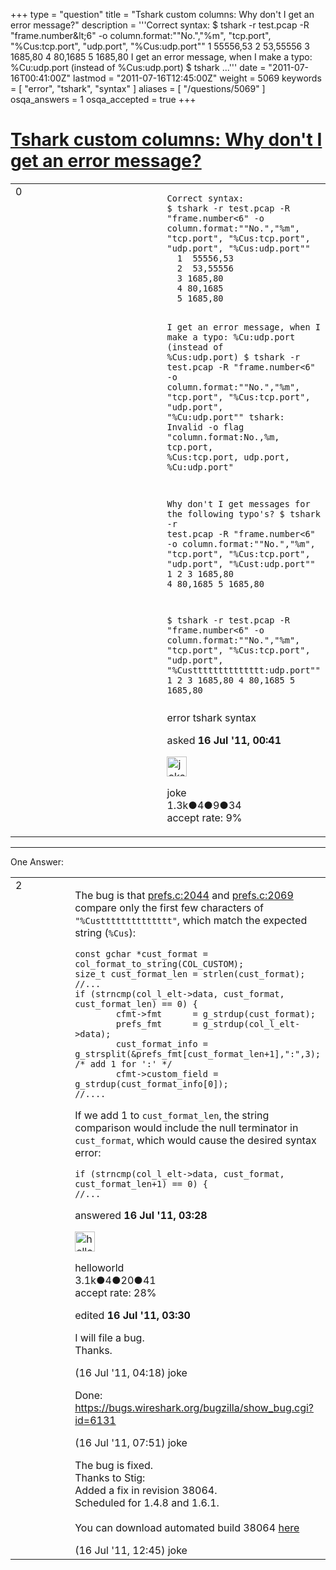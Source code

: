 +++
type = "question"
title = "Tshark custom columns: Why don&#x27;t I get an error message?"
description = '''Correct syntax: $ tshark -r test.pcap -R &quot;frame.number&amp;lt;6&quot; -o column.format:&quot;&quot;No.&quot;,&quot;%m&quot;, &quot;tcp.port&quot;, &quot;%Cus:tcp.port&quot;, &quot;udp.port&quot;, &quot;%Cus:udp.port&quot;&quot;  1 55556,53  2 53,55556  3 1685,80  4 80,1685  5 1685,80  I get an error message, when I make a typo: %Cu:udp.port (instead of %Cus:udp.port) $ tshark ...'''
date = "2011-07-16T00:41:00Z"
lastmod = "2011-07-16T12:45:00Z"
weight = 5069
keywords = [ "error", "tshark", "syntax" ]
aliases = [ "/questions/5069" ]
osqa_answers = 1
osqa_accepted = true
+++

<div class="headNormal">

# [Tshark custom columns: Why don't I get an error message?](/questions/5069/tshark-custom-columns-why-dont-i-get-an-error-message)

</div>

<div id="main-body">

<div id="askform">

<table id="question-table" style="width:100%;"><colgroup><col style="width: 50%" /><col style="width: 50%" /></colgroup><tbody><tr class="odd"><td style="width: 30px; vertical-align: top"><div class="vote-buttons"><span id="post-5069-upvote" class="ajax-command post-vote up" rel="nofollow" title="I like this post (click again to cancel)"> </span><div id="post-5069-score" class="post-score" title="current number of votes">0</div><span id="post-5069-downvote" class="ajax-command post-vote down" rel="nofollow" title="I dont like this post (click again to cancel)"> </span> <span id="favorite-mark" class="ajax-command favorite-mark" rel="nofollow" title="mark/unmark this question as favorite (click again to cancel)"> </span><div id="favorite-count" class="favorite-count"></div></div></td><td><div id="item-right"><div class="question-body"><pre><code>Correct syntax:
$ tshark -r test.pcap -R &quot;frame.number&lt;6&quot; -o column.format:&quot;&quot;No.&quot;,&quot;%m&quot;, &quot;tcp.port&quot;, &quot;%Cus:tcp.port&quot;, &quot;udp.port&quot;, &quot;%Cus:udp.port&quot;&quot;
  1  55556,53
  2  53,55556
  3 1685,80
  4 80,1685
  5 1685,80

I get an error message, when I make a typo: %Cu:udp.port (instead of %Cus:udp.port)
$ tshark -r test.pcap -R &quot;frame.number&lt;6&quot; -o column.format:&quot;&quot;No.&quot;,&quot;%m&quot;, &quot;tcp.port&quot;, &quot;%Cus:tcp.port&quot;, &quot;udp.port&quot;, &quot;%Cu:udp.port&quot;&quot;
tshark: Invalid -o flag &quot;column.format:No.,%m, tcp.port, %Cus:tcp.port, udp.port, %Cu:udp.port&quot;

Why don&#39;t I get messages for the following typo&#39;s?
$ tshark -r test.pcap -R &quot;frame.number&lt;6&quot; -o column.format:&quot;&quot;No.&quot;,&quot;%m&quot;, &quot;tcp.port&quot;, &quot;%Cus:tcp.port&quot;, &quot;udp.port&quot;, &quot;%Cust:udp.port&quot;&quot;
  1
  2
  3 1685,80
  4 80,1685
  5 1685,80

$ tshark -r test.pcap -R &quot;frame.number&lt;6&quot; -o column.format:&quot;&quot;No.&quot;,&quot;%m&quot;, &quot;tcp.port&quot;, &quot;%Cus:tcp.port&quot;, &quot;udp.port&quot;, &quot;%Custttttttttttttt:udp.port&quot;&quot;
  1
  2
  3 1685,80
  4 80,1685
  5 1685,80
</code></pre></div><div id="question-tags" class="tags-container tags"><span class="post-tag tag-link-error" rel="tag" title="see questions tagged &#39;error&#39;">error</span> <span class="post-tag tag-link-tshark" rel="tag" title="see questions tagged &#39;tshark&#39;">tshark</span> <span class="post-tag tag-link-syntax" rel="tag" title="see questions tagged &#39;syntax&#39;">syntax</span></div><div id="question-controls" class="post-controls"></div><div class="post-update-info-container"><div class="post-update-info post-update-info-user"><p>asked <strong>16 Jul '11, 00:41</strong></p><img src="https://secure.gravatar.com/avatar/fac200552b0c24be2bc93a740bd54d0d?s=32&amp;d=identicon&amp;r=g" class="gravatar" width="32" height="32" alt="joke&#39;s gravatar image" /><p><span>joke</span><br />
<span class="score" title="1278 reputation points"><span>1.3k</span></span><span title="4 badges"><span class="badge1">●</span><span class="badgecount">4</span></span><span title="9 badges"><span class="silver">●</span><span class="badgecount">9</span></span><span title="34 badges"><span class="bronze">●</span><span class="badgecount">34</span></span><br />
<span class="accept_rate" title="Rate of the user&#39;s accepted answers">accept rate:</span> <span title="joke has 6 accepted answers">9%</span></p></div></div><div id="comments-container-5069" class="comments-container"></div><div id="comment-tools-5069" class="comment-tools"></div><div class="clear"></div><div id="comment-5069-form-container" class="comment-form-container"></div><div class="clear"></div></div></td></tr></tbody></table>

------------------------------------------------------------------------

<div class="tabBar">

<span id="sort-top"></span>

<div class="headQuestions">

One Answer:

</div>

</div>

<span id="5071"></span>

<div id="answer-container-5071" class="answer accepted-answer">

<table style="width:100%;"><colgroup><col style="width: 50%" /><col style="width: 50%" /></colgroup><tbody><tr class="odd"><td style="width: 30px; vertical-align: top"><div class="vote-buttons"><span id="post-5071-upvote" class="ajax-command post-vote up" rel="nofollow" title="I like this post (click again to cancel)"> </span><div id="post-5071-score" class="post-score" title="current number of votes">2</div><span id="post-5071-downvote" class="ajax-command post-vote down" rel="nofollow" title="I dont like this post (click again to cancel)"> </span> <span class="accept-answer on" rel="nofollow" title="joke has selected this answer as the correct answer"> </span></div></td><td><div class="item-right"><div class="answer-body"><p>The bug is that <a href="http://anonsvn.wireshark.org/viewvc/trunk/epan/prefs.c?revision=37830&amp;view=markup#l2044">prefs.c:2044</a> and <a href="http://anonsvn.wireshark.org/viewvc/trunk/epan/prefs.c?revision=37830&amp;view=markup#l2069">prefs.c:2069</a> compare only the first few characters of <code>"%Custttttttttttttt"</code>, which match the expected string (<code>%Cus</code>):</p><pre><code>const gchar *cust_format = col_format_to_string(COL_CUSTOM);
size_t cust_format_len = strlen(cust_format);
//...
if (strncmp(col_l_elt-&gt;data, cust_format, cust_format_len) == 0) {
        cfmt-&gt;fmt      = g_strdup(cust_format);
        prefs_fmt      = g_strdup(col_l_elt-&gt;data);
        cust_format_info = g_strsplit(&amp;prefs_fmt[cust_format_len+1],&quot;:&quot;,3); /* add 1 for &#39;:&#39; */
        cfmt-&gt;custom_field = g_strdup(cust_format_info[0]);
//....</code></pre><p>If we add 1 to <code>cust_format_len</code>, the string comparison would include the null terminator in <code>cust_format</code>, which would cause the desired syntax error:</p><pre><code>if (strncmp(col_l_elt-&gt;data, cust_format, cust_format_len+1) == 0) {
//...</code></pre></div><div class="answer-controls post-controls"></div><div class="post-update-info-container"><div class="post-update-info post-update-info-user"><p>answered <strong>16 Jul '11, 03:28</strong></p><img src="https://secure.gravatar.com/avatar/362ba1008ad9a075d1556d33e97dfed6?s=32&amp;d=identicon&amp;r=g" class="gravatar" width="32" height="32" alt="helloworld&#39;s gravatar image" /><p><span>helloworld</span><br />
<span class="score" title="3149 reputation points"><span>3.1k</span></span><span title="4 badges"><span class="badge1">●</span><span class="badgecount">4</span></span><span title="20 badges"><span class="silver">●</span><span class="badgecount">20</span></span><span title="41 badges"><span class="bronze">●</span><span class="badgecount">41</span></span><br />
<span class="accept_rate" title="Rate of the user&#39;s accepted answers">accept rate:</span> <span title="helloworld has 28 accepted answers">28%</span></p></div><div class="post-update-info post-update-info-edited"><p><span> edited <strong>16 Jul '11, 03:30</strong> </span></p></div></div><div id="comments-container-5071" class="comments-container"><span id="5072"></span><div id="comment-5072" class="comment"><div id="post-5072-score" class="comment-score"></div><div class="comment-text"><p>I will file a bug.<br />
Thanks.</p></div><div id="comment-5072-info" class="comment-info"><span class="comment-age">(16 Jul '11, 04:18)</span> <span class="comment-user userinfo">joke</span></div></div><span id="5074"></span><div id="comment-5074" class="comment"><div id="post-5074-score" class="comment-score"></div><div class="comment-text"><p>Done:<br />
<a href="https://bugs.wireshark.org/bugzilla/show_bug.cgi?id=6131">https://bugs.wireshark.org/bugzilla/show_bug.cgi?id=6131</a></p></div><div id="comment-5074-info" class="comment-info"><span class="comment-age">(16 Jul '11, 07:51)</span> <span class="comment-user userinfo">joke</span></div></div><span id="5075"></span><div id="comment-5075" class="comment"><div id="post-5075-score" class="comment-score"></div><div class="comment-text"><p>The bug is fixed.<br />
Thanks to Stig:<br />
Added a fix in revision 38064.<br />
Scheduled for 1.4.8 and 1.6.1.<br />
<br />
You can download automated build 38064 <a href="http://www.wireshark.org/download/automated/">here</a></p></div><div id="comment-5075-info" class="comment-info"><span class="comment-age">(16 Jul '11, 12:45)</span> <span class="comment-user userinfo">joke</span></div></div></div><div id="comment-tools-5071" class="comment-tools"></div><div class="clear"></div><div id="comment-5071-form-container" class="comment-form-container"></div><div class="clear"></div></div></td></tr></tbody></table>

</div>

<div class="paginator-container-left">

</div>

</div>

</div>

